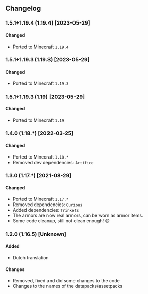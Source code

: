 ## Changelog

### 1.5.1+1.19.4 (1.19.4) [2023-05-29]
#### Changed
- Ported to Minecraft `1.19.4`

### 1.5.1+1.19.3 (1.19.3) [2023-05-29]
#### Changed
- Ported to Minecraft `1.19.3`

### 1.5.1+1.19.3 (1.19) [2023-05-29]
#### Changed
- Ported to Minecraft `1.19`

### 1.4.0 (1.18.*) [2022-03-25]
#### Changed
- Ported to Minecraft `1.18.*`
- Removed dev dependencies: `Artifice`

### 1.3.0 (1.17.*) [2021-08-29]
#### Changed
- Ported to Minecraft `1.17.*`
- Removed dependencies: `Curious`
- Added dependencies: `Trinkets`
- The armors are now real armors, can be worn as armor items.
- Some code cleanup, still not clean enough! 😩

### 1.2.0 (1.16.5) [Unknown]
#### Added
- Dutch translation

#### Changes
- Removed, fixed and did some changes to the code
- Changes to the names of the datapacks/assetpacks